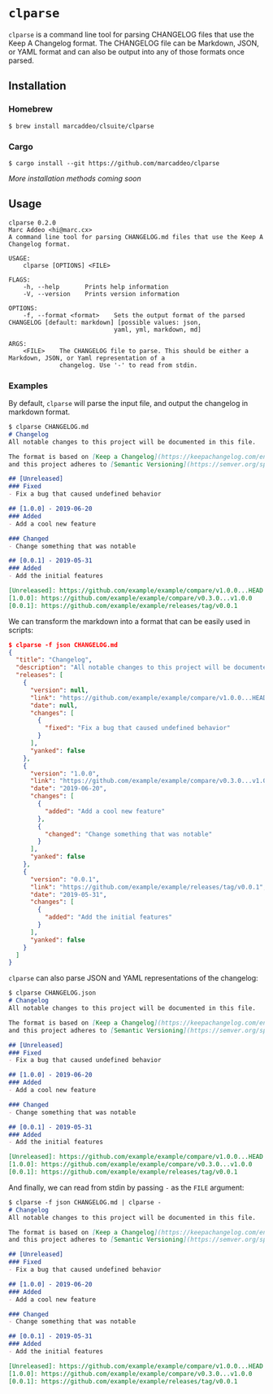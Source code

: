 # `clparse`
`clparse` is a command line tool for parsing CHANGELOG files that use the Keep
A Changelog format. The CHANGELOG file can be Markdown, JSON, or YAML format
and can also be output into any of those formats once parsed.

## Installation

### Homebrew
```
$ brew install marcaddeo/clsuite/clparse
```

### Cargo
```
$ cargo install --git https://github.com/marcaddeo/clparse
```

_More installation methods coming soon_

## Usage
```
clparse 0.2.0
Marc Addeo <hi@marc.cx>
A command line tool for parsing CHANGELOG.md files that use the Keep A Changelog format.

USAGE:
    clparse [OPTIONS] <FILE>

FLAGS:
    -h, --help       Prints help information
    -V, --version    Prints version information

OPTIONS:
    -f, --format <format>    Sets the output format of the parsed CHANGELOG [default: markdown] [possible values: json,
                             yaml, yml, markdown, md]

ARGS:
    <FILE>    The CHANGELOG file to parse. This should be either a Markdown, JSON, or Yaml representation of a
              changelog. Use '-' to read from stdin.
```

### Examples
By default, `clparse` will parse the input file, and output the changelog in
markdown format.

```markdown
$ clparse CHANGELOG.md
# Changelog
All notable changes to this project will be documented in this file.

The format is based on [Keep a Changelog](https://keepachangelog.com/en/1.0.0/),
and this project adheres to [Semantic Versioning](https://semver.org/spec/v2.0.0.html).

## [Unreleased]
### Fixed
- Fix a bug that caused undefined behavior

## [1.0.0] - 2019-06-20
### Added
- Add a cool new feature

### Changed
- Change something that was notable

## [0.0.1] - 2019-05-31
### Added
- Add the initial features

[Unreleased]: https://github.com/example/example/compare/v1.0.0...HEAD
[1.0.0]: https://github.com/example/example/compare/v0.3.0...v1.0.0
[0.0.1]: https://github.com/example/example/releases/tag/v0.0.1
```

We can transform the markdown into a format that can be easily used in scripts:

```json
$ clparse -f json CHANGELOG.md
{
  "title": "Changelog",
  "description": "All notable changes to this project will be documented in this file.\n\nThe format is based on [Keep a Changelog](https://keepachangelog.com/en/1.0.0/),\nand this project adheres to [Semantic Versioning](https://semver.org/spec/v2.0.0.html).\n\n",
  "releases": [
    {
      "version": null,
      "link": "https://github.com/example/example/compare/v1.0.0...HEAD",
      "date": null,
      "changes": [
        {
          "fixed": "Fix a bug that caused undefined behavior"
        }
      ],
      "yanked": false
    },
    {
      "version": "1.0.0",
      "link": "https://github.com/example/example/compare/v0.3.0...v1.0.0",
      "date": "2019-06-20",
      "changes": [
        {
          "added": "Add a cool new feature"
        },
        {
          "changed": "Change something that was notable"
        }
      ],
      "yanked": false
    },
    {
      "version": "0.0.1",
      "link": "https://github.com/example/example/releases/tag/v0.0.1",
      "date": "2019-05-31",
      "changes": [
        {
          "added": "Add the initial features"
        }
      ],
      "yanked": false
    }
  ]
}
```

`clparse` can also parse JSON and YAML representations of the changelog:

```markdown
$ clparse CHANGELOG.json
# Changelog
All notable changes to this project will be documented in this file.

The format is based on [Keep a Changelog](https://keepachangelog.com/en/1.0.0/),
and this project adheres to [Semantic Versioning](https://semver.org/spec/v2.0.0.html).

## [Unreleased]
### Fixed
- Fix a bug that caused undefined behavior

## [1.0.0] - 2019-06-20
### Added
- Add a cool new feature

### Changed
- Change something that was notable

## [0.0.1] - 2019-05-31
### Added
- Add the initial features

[Unreleased]: https://github.com/example/example/compare/v1.0.0...HEAD
[1.0.0]: https://github.com/example/example/compare/v0.3.0...v1.0.0
[0.0.1]: https://github.com/example/example/releases/tag/v0.0.1
```

And finally, we can read from stdin by passing `-` as the `FILE` argument:

```markdown
$ clparse -f json CHANGELOG.md | clparse -
# Changelog
All notable changes to this project will be documented in this file.

The format is based on [Keep a Changelog](https://keepachangelog.com/en/1.0.0/),
and this project adheres to [Semantic Versioning](https://semver.org/spec/v2.0.0.html).

## [Unreleased]
### Fixed
- Fix a bug that caused undefined behavior

## [1.0.0] - 2019-06-20
### Added
- Add a cool new feature

### Changed
- Change something that was notable

## [0.0.1] - 2019-05-31
### Added
- Add the initial features

[Unreleased]: https://github.com/example/example/compare/v1.0.0...HEAD
[1.0.0]: https://github.com/example/example/compare/v0.3.0...v1.0.0
[0.0.1]: https://github.com/example/example/releases/tag/v0.0.1
```
